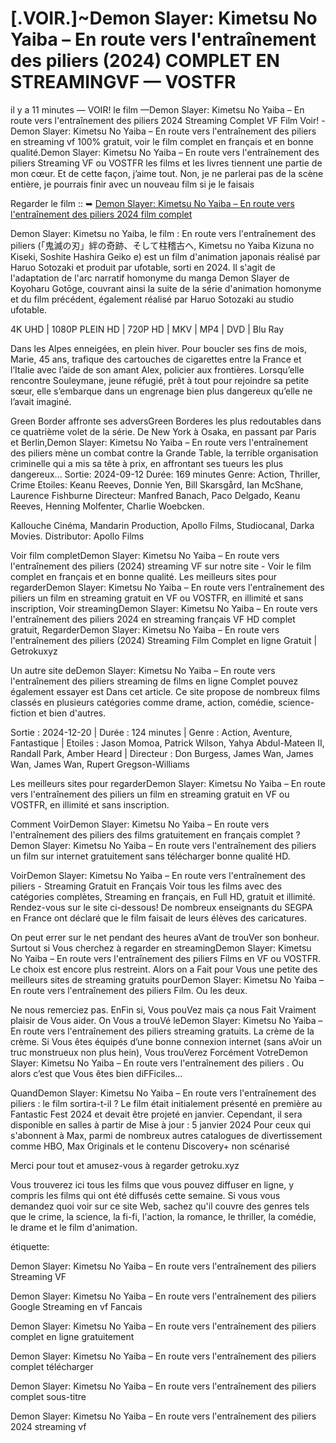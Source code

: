 # [.VOIR.]~Demon Slayer: Kimetsu No Yaiba – En route vers l'entraînement des piliers (2024) COMPLET EN STREAMINGVF — VOSTFR

il y a 11 minutes — VOIR! le film —Demon Slayer: Kimetsu No Yaiba – En route vers l'entraînement des piliers 2024 Streaming Complet VF Film Voir! -Demon Slayer: Kimetsu No Yaiba – En route vers l'entraînement des piliers en streaming vf 100% gratuit, voir le film complet en français et en bonne qualité.Demon Slayer: Kimetsu No Yaiba – En route vers l'entraînement des piliers Streaming VF ou VOSTFR les films et les livres tiennent une partie de mon cœur. Et de cette façon, j’aime tout. Non, je ne parlerai pas de la scène entière, je pourrais finir avec un nouveau film si je le faisais

Regarder le film :: ➥ [Demon Slayer: Kimetsu No Yaiba – En route vers l'entraînement des piliers 2024 film complet](https://getroku.xyz/fr/1216221/demon-slayer-kimetsu-no-yaiba-to-the-hashira-training.html)

Demon Slayer: Kimetsu no Yaiba, le film : En route vers l'entraînement des piliers (「鬼滅の刃」絆の奇跡、そして柱稽古へ, Kimetsu no Yaiba Kizuna no Kiseki, Soshite Hashira Geiko e) est un film d'animation japonais réalisé par Haruo Sotozaki et produit par ufotable, sorti en 2024. Il s'agit de l'adaptation de l'arc narratif homonyme du manga Demon Slayer de Koyoharu Gotōge, couvrant ainsi la suite de la série d'animation homonyme et du film précédent, également réalisé par Haruo Sotozaki au studio ufotable.

4K UHD | 1080P PLEIN HD | 720P HD | MKV | MP4 | DVD | Blu Ray

Dans les Alpes enneigées, en plein hiver. Pour boucler ses fins de mois, Marie, 45 ans, trafique des cartouches de cigarettes entre la France et l’Italie avec l’aide de son amant Alex, policier aux frontières. Lorsqu’elle rencontre Souleymane, jeune réfugié, prêt à tout pour rejoindre sa petite sœur, elle s’embarque dans un engrenage bien plus dangereux qu’elle ne l’avait imaginé.

Green Border affronte ses adversGreen Borderes les plus redoutables dans ce quatrième volet de la série. De New York à Osaka, en passant par Paris et Berlin,Demon Slayer: Kimetsu No Yaiba – En route vers l'entraînement des piliers mène un combat contre la Grande Table, la terrible organisation criminelle qui a mis sa tête à prix, en affrontant ses tueurs les plus dangereux... Sortie: 2024-09-12 Durée: 169 minutes Genre: Action, Thriller, Crime Etoiles: Keanu Reeves, Donnie Yen, Bill Skarsgård, Ian McShane, Laurence Fishburne Directeur: Manfred Banach, Paco Delgado, Keanu Reeves, Henning Molfenter, Charlie Woebcken.

Kallouche Cinéma, Mandarin Production, Apollo Films, Studiocanal, Darka Movies. Distributor: Apollo Films

Voir film completDemon Slayer: Kimetsu No Yaiba – En route vers l'entraînement des piliers (2024) streaming VF sur notre site - Voir le film complet en français et en bonne qualité. Les meilleurs sites pour regarderDemon Slayer: Kimetsu No Yaiba – En route vers l'entraînement des piliers un film en streaming gratuit en VF ou VOSTFR, en illimité et sans inscription, Voir streamingDemon Slayer: Kimetsu No Yaiba – En route vers l'entraînement des piliers 2024 en streaming français VF HD complet gratuit, RegarderDemon Slayer: Kimetsu No Yaiba – En route vers l'entraînement des piliers (2024) Streaming Film Complet en ligne Gratuit | Getrokuxyz

Un autre site deDemon Slayer: Kimetsu No Yaiba – En route vers l'entraînement des piliers streaming de films en ligne Complet pouvez également essayer est Dans cet article. Ce site propose de nombreux films classés en plusieurs catégories comme drame, action, comédie, science-fiction et bien d'autres.

Sortie : 2024-12-20 | Durée : 124 minutes | Genre : Action, Aventure, Fantastique | Etoiles : Jason Momoa, Patrick Wilson, Yahya Abdul-Mateen II, Randall Park, Amber Heard | Directeur : Don Burgess, James Wan, James Wan, James Wan, Rupert Gregson-Williams

Les meilleurs sites pour regarderDemon Slayer: Kimetsu No Yaiba – En route vers l'entraînement des piliers un film en streaming gratuit en VF ou VOSTFR, en illimité et sans inscription.

Comment VoirDemon Slayer: Kimetsu No Yaiba – En route vers l'entraînement des piliers des films gratuitement en français complet ?Demon Slayer: Kimetsu No Yaiba – En route vers l'entraînement des piliers un film sur internet gratuitement sans télécharger bonne qualité HD.

VoirDemon Slayer: Kimetsu No Yaiba – En route vers l'entraînement des piliers - Streaming Gratuit en Français Voir tous les films avec des catégories complètes, Streaming en français, en Full HD, gratuit et illimité. Rendez-vous sur le site ci-dessous! De nombreux enseignants du SEGPA en France ont déclaré que le film faisait de leurs élèves des caricatures.

On peut errer sur le net pendant des heures aVant de trouVer son bonheur. Surtout si Vous cherchez à regarder en streamingDemon Slayer: Kimetsu No Yaiba – En route vers l'entraînement des piliers Films en VF ou VOSTFR. Le choix est encore plus restreint. Alors on a Fait pour Vous une petite des meilleurs sites de streaming gratuits pourDemon Slayer: Kimetsu No Yaiba – En route vers l'entraînement des piliers Film. Ou les deux.

Ne nous remerciez pas. EnFin si, Vous pouVez mais ça nous Fait Vraiment plaisir de Vous aider. On Vous a trouVé leDemon Slayer: Kimetsu No Yaiba – En route vers l'entraînement des piliers streaming gratuits. La crème de la crème. Si Vous êtes équipés d’une bonne connexion internet (sans aVoir un truc monstrueux non plus hein), Vous trouVerez Forcément VotreDemon Slayer: Kimetsu No Yaiba – En route vers l'entraînement des piliers . Ou alors c’est que Vous êtes bien diFFiciles…

QuandDemon Slayer: Kimetsu No Yaiba – En route vers l'entraînement des piliers : le film sortira-t-il ? Le film était initialement présenté en première au Fantastic Fest 2024 et devait être projeté en janvier. Cependant, il sera disponible en salles à partir de Mise à jour : 5 janvier 2024 Pour ceux qui s'abonnent à Max, parmi de nombreux autres catalogues de divertissement comme HBO, Max Originals et le contenu Discovery+ non scénarisé

Merci pour tout et amusez-vous à regarder getroku.xyz

Vous trouverez ici tous les films que vous pouvez diffuser en ligne, y compris les films qui ont été diffusés cette semaine. Si vous vous demandez quoi voir sur ce site Web, sachez qu'il couvre des genres tels que le crime, la science, la fi-fi, l'action, la romance, le thriller, la comédie, le drame et le film d'animation.

étiquette:

Demon Slayer: Kimetsu No Yaiba – En route vers l'entraînement des piliers Streaming VF

Demon Slayer: Kimetsu No Yaiba – En route vers l'entraînement des piliers Google Streaming en vf Fancais

Demon Slayer: Kimetsu No Yaiba – En route vers l'entraînement des piliers complet en ligne gratuitement

Demon Slayer: Kimetsu No Yaiba – En route vers l'entraînement des piliers complet télécharger

Demon Slayer: Kimetsu No Yaiba – En route vers l'entraînement des piliers complet sous-titre

Demon Slayer: Kimetsu No Yaiba – En route vers l'entraînement des piliers 2024 streaming vf
